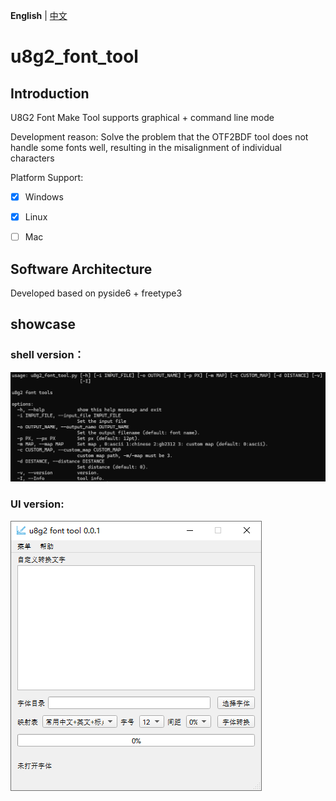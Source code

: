 **English** | [中文](./README_zh.md) 

# u8g2_font_tool

## Introduction
U8G2 Font Make Tool supports graphical + command line mode 

Development reason: Solve the problem that the OTF2BDF tool does not handle some fonts well, resulting in the misalignment of individual characters

Platform Support:

- [x] Windows

- [x] Linux

- [ ] Mac

## Software Architecture
Developed based on pyside6 + freetype3


## showcase

### shell version：

![u8g2_font_tool](./doc/u8g2_font_tool_shell.png)

### UI version:

![u8g2_font_tool](./doc/u8g2_font_tool_zh.png)




